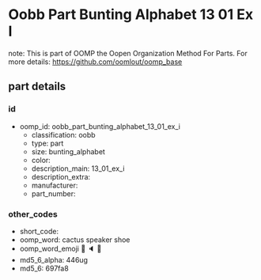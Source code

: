 # Oobb Part Bunting Alphabet 13 01 Ex I  

note: This is part of OOMP the Oopen Organization Method For Parts. For more details: https://github.com/oomlout/oomp_base

##  part details





### id
* oomp_id: oobb_part_bunting_alphabet_13_01_ex_i
  * classification: oobb
  * type: part
  * size: bunting_alphabet
  * color: 
  * description_main: 13_01_ex_i
  * description_extra: 
  * manufacturer: 
  * part_number: 

### other_codes
* short_code: 
* oomp_word: cactus speaker shoe
* oomp_word_emoji :cactus: :speaker: :shoe:
* md5_6_alpha: 446ug
* md5_6: 697fa8